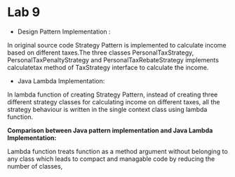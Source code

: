 # Lab 9

- Design Pattern Implementation :

In original source code Strategy Pattern is implemented to calculate income based on different taxes.The three classes PersonalTaxStrategy,
PersonalTaxPenaltyStrategy and PersonalTaxRebateStrategy implements calculatetax method of TaxStrategy interface to calculate the income.

- Java Lambda Implementation:

In lambda function of creating Strategy Pattern, instead of creating three different strategy classes for calculating income on different 
taxes, all the strategy behaviour is written in the single context class using lambda function.

**Comparison between Java pattern implementation and Java Lambda Implementation:**

Lambda function treats function as a method argument without belonging to any class which leads to compact and managable code by 
reducing the number of classes,
